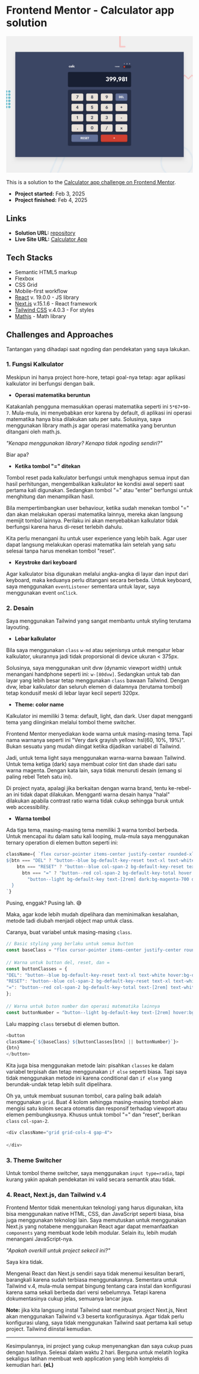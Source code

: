 # Frontend Mentor - Calculator app solution

![Design preview for the calculator app coding challenge](./public/desktop-preview.jpg)

This is a solution to the [Calculator app challenge on Frontend Mentor](https://www.frontendmentor.io/challenges/calculator-app-9lteq5N29).

- **Project started:** Feb 3, 2025
- **Project finished:** Feb 4, 2025

## Links

- **Solution URL:** [repository](https://github.com/eLAmaravati/calculator-app)
- **Live Site URL:** [Calculator App](https://langit-calculator-app.netlify.app)

## Tech Stacks

- Semantic HTML5 markup
- Flexbox
- CSS Grid
- Mobile-first workflow
- [React](https://reactjs.org/) v. 19.0.0 - JS library
- [Next.js](https://nextjs.org/) v.15.1.6 - React framework
- [Tailwind CSS](https://styled-components.com/) v.4.0.3 - For styles
- [Mathjs](https://mathjs.org/) - Math library

## Challenges and Approaches

Tantangan yang dihadapi saat ngoding dan pendekatan yang saya lakukan.

### 1. Fungsi Kalkulator

Meskipun ini hanya project hore-hore, tetapi goal-nya tetap: agar aplikasi kalkulator ini berfungsi dengan baik.

- **Operasi matematika beruntun**

Katakanlah pengguna memasukkan operasi matematika seperti ini `5*67+90-7`. Mula-mula, ini menyebabkan eror karena by default, di aplikasi ini operasi matematika hanya bisa dilakukan satu per satu. Solusinya, saya menggunakan library math.js agar operasi matematika yang beruntun ditangani oleh math.js.

*"Kenapa menggunakan library? Kenapa tidak ngoding sendiri?"*

Biar apa? 

- **Ketika tombol "=" ditekan**

Tombol reset pada kalkulator berfungsi untuk menghapus semua input dan hasil perhitungan, mengembalikan kalkulator ke kondisi awal seperti saat pertama kali digunakan. Sedangkan tombol "=" atau "enter" berfungsi untuk menghitung dan menampilkan hasil.

Bila mempertimbangkan user behaviour, ketika sudah menekan tombol "=" dan akan melakukan operasi matematika lainnya, mereka akan langsung memijit tombol lainnya. Perilaku ini akan menyebabkan kalkulator tidak berfungsi karena harus di-reset terlebih dahulu.

Kita perlu menangani itu untuk user experience yang lebih baik. Agar user dapat langsung melakukan operasi matematika lain setelah yang satu selesai tanpa harus menekan tombol "reset".

- **Keystroke dari keyboard**

Agar kalkulator bisa digunakan melalui angka-angka di layar dan input dari keyboard, maka keduanya perlu ditangani secara berbeda. Untuk keyboard, saya menggunakan `eventListener` sementara untuk layar, saya menggunakan event `onClick`.

### 2. Desain

Saya menggunakan Tailwind yang sangat membantu untuk styling terutama layouting. 

- **Lebar kalkulator**

Bila saya menggunakan `class` `w-md` atau sejenisnya untuk mengatur lebar kalkulator, ukurannya jadi tidak proporsional di device ukuran < 375px. 

Solusinya, saya menggunakan unit dvw (dynamic viewport width) untuk menangani handphone seperti ini: `w-[80dvw]`. Sedangkan untuk tab dan layar yang lebih besar tetap menggunakan `class` bawaan Tailwind. Dengan dvw, lebar kalkulator dan seluruh elemen di dalamnya (terutama tombol) tetap kondusif meski di lebar layar kecil seperti 320px.

- **Theme: color name**

Kalkulator ini memiliki 3 tema: default, light, dan dark. User dapat mengganti tema yang diinginkan melalui tombol theme switcher.

Frontend Mentor menyediakan kode warna untuk masing-masing tema. Tapi nama warnanya seperti ini "Very dark grayish yellow: hsl(60, 10%, 19%)". Bukan sesuatu yang mudah diingat ketika dijadikan variabel di Tailwind. 

Jadi, untuk tema light saya menggunakan warna-warna bawaan Tailwind. Untuk tema ketiga (dark) saya membuat color tint dan shade dari satu warna magenta. Dengan kata lain, saya tidak menuruti desain (emang si paling rebel Teteh satu ini).

Di project nyata, apalagi jika berkaitan dengan warna brand, tentu ke-rebel-an ini tidak dapat dilakukan. Mengganti warna desain hanya "halal" dilakukan apabila contrast ratio warna tidak cukup sehingga buruk untuk web accessibility.

- **Warna tombol**

Ada tiga tema, masing-masing tema memiliki 3 warna tombol berbeda. Untuk mencapai itu dalam satu kali looping, mula-mula saya menggunakan ternary operation di elemen button seperti ini:

```javascript
className={ `flex cursor-pointer items-center justify-center rounded-xl p-6 leading-0 font-bold text-text-dark-blue drop-shadow-md md:p-8
${btn === "DEL" ? "button--blue bg-default-key-reset text-xl text-white hover:bg-default-key-reset-hover dark:bg-magenta-600 light:bg-teal-600 light:hover:bg-teal-500 dark:hover:bg-magenta-500" :
    btn === "RESET" ? "button--blue col-span-2 bg-default-key-reset text-xl text-white hover:bg-default-key-reset-hover dark:bg-magenta-600 dark:hover:bg-magenta-500 light:bg-teal-600 light:hover:bg-teal-500" :
      btn === "=" ? "button--red col-span-2 bg-default-key-total hover:bg-default-key-total-hover text-[2rem] text-white dark:bg-amber-400 dark:hover:bg-amber-300 light:bg-orange-400 light:hover:bg-amber-500" :
        "button--light bg-default-key text-[2rem] dark:bg-magenta-700 dark:text-yellow-400 light:bg-stone-200 hover:bg-default-key-hover dark:hover:bg-magenta-600"
  }
`}
```

Pusing, enggak? Pusing lah. 😅

Maka, agar kode lebih mudah dipelihara dan meminimalkan kesalahan, metode tadi diubah menjadi object map untuk class.

Caranya, buat variabel untuk masing-masing `class`.

```javascript
// Basic styling yang berlaku untuk semua button
const baseClass = "flex cursor-pointer items-center justify-center rounded-xl p-6 leading-0 font-bold text-text-dark-blue drop-shadow-md md:p-8";

// Warna untuk button del, reset, dan =
const buttonClasses = {
"DEL": "button--blue bg-default-key-reset text-xl text-white hover:bg-default-key-reset-hover dark:bg-magenta-600 dark:hover:bg-magenta-500 light:bg-teal-600 light:hover:bg-teal-500",
"RESET": "button--blue col-span-2 bg-default-key-reset text-xl text-white hover:bg-default-key-reset-hover dark:bg-magenta-600 dark:hover:bg-magenta-500 light:bg-teal-600 light:hover:bg-teal-500",
"=": "button--red col-span-2 bg-default-key-total text-[2rem] text-white hover:bg-default-key-total-hover dark:bg-amber-400 dark:hover:bg-amber-300 light:bg-orange-400 light:hover:bg-amber-500"
};

// Warna untuk buton number dan operasi matematika lainnya
const buttonNumber = "button--light bg-default-key text-[2rem] hover:bg-default-key-hover dark:bg-magenta-700 dark:text-yellow-400 dark:hover:bg-magenta-600 light:bg-stone-200"
```

Lalu mapping `class` tersebut di elemen button.

```javascript
<button            
className={`${baseClass} ${buttonClasses[btn] || buttonNumber}`}>
{btn}
</button>
```

Kita juga bisa menggunakan metode lain: pisahkan `classes` ke dalam variabel terpisah dan tetap menggunakan `if else` seperti biasa. Tapi saya tidak menggunakan metode ini karena conditional dan `if else` yang berundak-undak tetap lebih sulit dipelihara.

Oh ya, untuk membuat susunan tombol, cara paling baik adalah menggunakan `grid`. Buat 4 kolom sehingga masing-masing tombol akan mengisi satu kolom secara otomatis dan responsif terhadap viewport atau elemen pembungkusnya. Khusus untuk tombol "=" dan "reset", berikan `class` `col-span-2`.

```javascript
<div className="grid grid-cols-4 gap-4">
  
</div>
```

### 3. Theme Switcher

Untuk tombol theme switcher, saya menggunakan `input type=radio`, tapi kurang yakin apakah pendekatan ini valid secara semantik atau tidak.

### 4. React, Next.js, dan Tailwind v.4

Frontend Mentor tidak menentukan teknologi yang harus digunakan, kita bisa menggunakan native HTML, CSS, dan JavaScript seperti biasa, bisa juga menggunakan teknologi lain. Saya memutuskan untuk menggunakan Next.js yang notabene menggunakan React agar dapat memanfaatkan `components` yang membuat kode lebih modular. Selain itu, lebih mudah menangani JavaScript-nya.

*"Apakah overkill untuk project sekecil ini?"*

Saya kira tidak.

Mengenai React dan Next.js sendiri saya tidak menemui kesulitan berarti, barangkali karena sudah terbiasa menggunakannya. Sementara untuk Tailwind v.4, mula-mula sempat bingung tentang cara instal dan konfigurasi karena sama sekali berbeda dari versi sebelumnya. Tetapi karena dokumentasinya cukup jelas, semuanya lancar jaya. 

**Note:** jika kita langsung instal Tailwind saat membuat project Next.js, Next akan menggunakan Tailwind v.3 beserta konfigurasinya. Agar tidak perlu konfigurasi ulang, saya tidak menggunakan Tailwind saat pertama kali setup project. Tailwind diinstal kemudian.

---

Kesimpulannya, ini project yang cukup menyenangkan dan saya cukup puas dengan hasilnya. Selesai dalam waktu 2 hari. Berguna untuk melatih logika sekaligus latihan membuat web application yang lebih kompleks di kemudian hari. **(eL)**